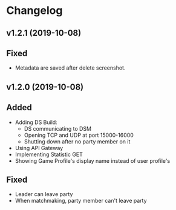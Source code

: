# Changelog

## v1.2.1 (2019-10-08)
## Fixed
- Metadata are saved after delete screenshot.

## v1.2.0 (2019-10-08)
## Added
- Adding DS Build:
  - DS communicating to DSM
  - Opening TCP and UDP at port 15000-16000
  - Shutting down after no party member on it
- Using API Gateway
- Implementing Statistic GET
- Showing Game Profile's display name instead of user profile's
## Fixed
- Leader can leave party
- When matchmaking, party member can't leave party